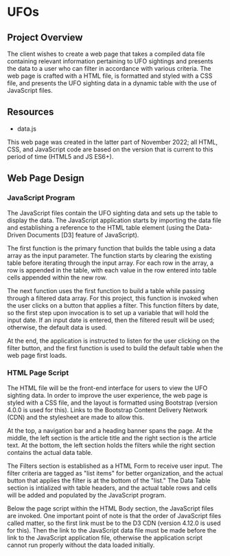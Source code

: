 # UFOs

## Project Overview
The client wishes to create a web page that takes a compiled data file containing relevant information pertaining to UFO sightings and presents the data to a user who can filter in accordance with various criteria. The web page is crafted with a HTML file, is formatted and styled with a CSS file, and presents the UFO sighting data in a dynamic table with the use of JavaScript files.

## Resources

- data.js

This web page was created in the latter part of November 2022; all HTML, CSS, and JavaScript code are based on the version that is current to this period of time (HTML5 and JS ES6+).

## Web Page Design

### JavaScript Program
The JavaScript files contain the UFO sighting data and sets up the table to display the data. The JavaScript application starts by importing the data file and establishing a reference to the HTML table element (using the Data-Driven Documents [D3] feature of JavaScript).

The first function is the primary function that builds the table using a data array as the input parameter. The function starts by clearing the existing table before iterating through the input array. For each row in the array, a row is appended in the table, with each value in the row entered into table cells appended within the new row.

The next function uses the first function to build a table while passing through a filtered data array. For this project, this function is invoked when the user clicks on a button that applies a filter. This function filters by date, so the first step upon invocation is to set up a variable that will hold the input date. If an input date is entered, then the filtered result will be used; otherwise, the default data is used.

At the end, the application is instructed to listen for the user clicking on the filter button, and the first function is used to build the default table when the web page first loads.

### HTML Page Script
The HTML file will be the front-end interface for users to view the UFO sighting data. In order to improve the user experience, the web page is styled with a CSS file, and the layout is formatted using Bootstrap (version 4.0.0 is used for this). Links to the Bootstrap Content Delivery Network (CDN) and the stylesheet are made to allow this.

At the top, a navigation bar and a heading banner spans the page. At the middle, the left section is the article title and the right section is the article text. At the bottom, the left section holds the filters while the right section contains the actual data table.

The Filters section is established as a HTML Form to receive user input. The filter criteria are tagged as "list items" for better organization, and the actual button that applies the filter is at the bottom of the "list." The Data Table section is intialized with table headers, and the actual table rows and cells will be added and populated by the JavaScript program.

Below the page script within the HTML Body section, the JavaScript files are invoked. One important point of note is that the order of JavaScript files called matter, so the first link must be to the D3 CDN (version 4.12.0 is used for this). Then the link to the JavaScript data file must be made before the link to the JavaScript application file, otherwise the application script cannot run properly without the data loaded initially.